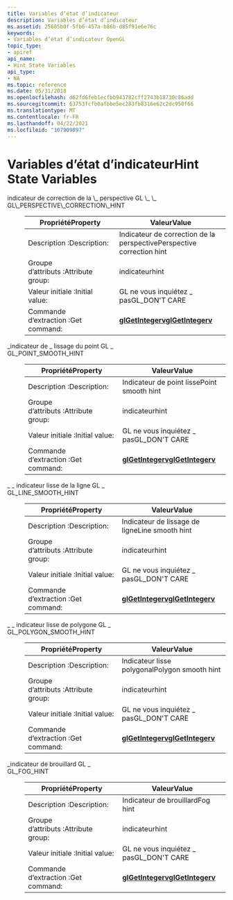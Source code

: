 ```yaml
---
title: Variables d’état d’indicateur
description: Variables d’état d’indicateur
ms.assetid: 25605b0f-5fb6-457a-b86b-d85f91e6e76c
keywords:
- Variables d’état d’indicateur OpenGL
topic_type:
- apiref
api_name:
- Hint State Variables
api_type:
- NA
ms.topic: reference
ms.date: 05/31/2018
ms.openlocfilehash: d62fd6feb1ecfbb943782cff2743b18730c86add
ms.sourcegitcommit: 63753fcfb0afbbe5ec283fb8316e62c2dc950f66
ms.translationtype: MT
ms.contentlocale: fr-FR
ms.lasthandoff: 04/22/2021
ms.locfileid: "107909897"
---
```

# <a name="hint-state-variables"></a><span data-ttu-id="c7a06-104">Variables d’état d’indicateur</span><span class="sxs-lookup"><span data-stu-id="c7a06-104">Hint State Variables</span></span>

<dl> <span data-ttu-id="c7a06-105"><dt><span id="GL_PERSPECTIVE_CORRECTION_HINT"></span><span id="gl_perspective_correction_hint"></span>indicateur de correction de la \_ perspective GL \_ \_</dt> </span><span class="sxs-lookup"><span data-stu-id="c7a06-105"><dt><span id="GL_PERSPECTIVE_CORRECTION_HINT"></span><span id="gl_perspective_correction_hint"></span>GL\_PERSPECTIVE\_CORRECTION\_HINT</dt> </span></span><dd> 

| <span data-ttu-id="c7a06-106">Propriété</span><span class="sxs-lookup"><span data-stu-id="c7a06-106">Property</span></span> | <span data-ttu-id="c7a06-107">Valeur</span><span class="sxs-lookup"><span data-stu-id="c7a06-107">Value</span></span> |
|------------------|----------------------------------------|
| <span data-ttu-id="c7a06-108">Description :</span><span class="sxs-lookup"><span data-stu-id="c7a06-108">Description:</span></span>     | <span data-ttu-id="c7a06-109">Indicateur de correction de la perspective</span><span class="sxs-lookup"><span data-stu-id="c7a06-109">Perspective correction hint</span></span>            |
| <span data-ttu-id="c7a06-110">Groupe d’attributs :</span><span class="sxs-lookup"><span data-stu-id="c7a06-110">Attribute group:</span></span> | <span data-ttu-id="c7a06-111">indicateur</span><span class="sxs-lookup"><span data-stu-id="c7a06-111">hint</span></span>                                   |
| <span data-ttu-id="c7a06-112">Valeur initiale :</span><span class="sxs-lookup"><span data-stu-id="c7a06-112">Initial value:</span></span>   | <span data-ttu-id="c7a06-113">GL ne vous inquiétez \_ pas</span><span class="sxs-lookup"><span data-stu-id="c7a06-113">GL\_DON'T CARE</span></span>                         |
| <span data-ttu-id="c7a06-114">Commande d’extraction :</span><span class="sxs-lookup"><span data-stu-id="c7a06-114">Get command:</span></span>     | [<span data-ttu-id="c7a06-115">**glGetIntegerv**</span><span class="sxs-lookup"><span data-stu-id="c7a06-115">**glGetIntegerv**</span></span>](glgetintegerv.md) |



 

<span data-ttu-id="c7a06-116"></dd> <dt><span id="GL_POINT_SMOOTH_HINT"></span><span id="gl_point_smooth_hint"></span>\_indicateur de \_ lissage du point GL \_</dt> </span><span class="sxs-lookup"><span data-stu-id="c7a06-116"></dd> <dt><span id="GL_POINT_SMOOTH_HINT"></span><span id="gl_point_smooth_hint"></span>GL\_POINT\_SMOOTH\_HINT</dt> </span></span><dd> 

| <span data-ttu-id="c7a06-117">Propriété</span><span class="sxs-lookup"><span data-stu-id="c7a06-117">Property</span></span> | <span data-ttu-id="c7a06-118">Valeur</span><span class="sxs-lookup"><span data-stu-id="c7a06-118">Value</span></span> |
|------------------|----------------------------------------------------------------------------------|
| <span data-ttu-id="c7a06-119">Description :</span><span class="sxs-lookup"><span data-stu-id="c7a06-119">Description:</span></span>     | <span data-ttu-id="c7a06-120">Indicateur de point lisse</span><span class="sxs-lookup"><span data-stu-id="c7a06-120">Point smooth hint</span></span>                                                                |
| <span data-ttu-id="c7a06-121">Groupe d’attributs :</span><span class="sxs-lookup"><span data-stu-id="c7a06-121">Attribute group:</span></span> | <span data-ttu-id="c7a06-122">indicateur</span><span class="sxs-lookup"><span data-stu-id="c7a06-122">hint</span></span>                                                                             |
| <span data-ttu-id="c7a06-123">Valeur initiale :</span><span class="sxs-lookup"><span data-stu-id="c7a06-123">Initial value:</span></span>   | <span data-ttu-id="c7a06-124">GL ne vous inquiétez \_ pas</span><span class="sxs-lookup"><span data-stu-id="c7a06-124">GL\_DON'T CARE</span></span>                                                                   |
| <span data-ttu-id="c7a06-125">Commande d’extraction :</span><span class="sxs-lookup"><span data-stu-id="c7a06-125">Get command:</span></span>     | [<span data-ttu-id="c7a06-126">**glGetIntegerv**</span><span class="sxs-lookup"><span data-stu-id="c7a06-126">**glGetIntegerv**</span></span>](glgetbooleanv--glgetdoublev--glgetfloatv--glgetintegerv.md) |



 

<span data-ttu-id="c7a06-127"></dd> <dt><span id="GL_LINE_SMOOTH_HINT"></span><span id="gl_line_smooth_hint"></span>\_ \_ indicateur lisse de la ligne GL \_</dt> </span><span class="sxs-lookup"><span data-stu-id="c7a06-127"></dd> <dt><span id="GL_LINE_SMOOTH_HINT"></span><span id="gl_line_smooth_hint"></span>GL\_LINE\_SMOOTH\_HINT</dt> </span></span><dd> 

| <span data-ttu-id="c7a06-128">Propriété</span><span class="sxs-lookup"><span data-stu-id="c7a06-128">Property</span></span> | <span data-ttu-id="c7a06-129">Valeur</span><span class="sxs-lookup"><span data-stu-id="c7a06-129">Value</span></span> |
|------------------|----------------------------------------------------------------------------------|
| <span data-ttu-id="c7a06-130">Description :</span><span class="sxs-lookup"><span data-stu-id="c7a06-130">Description:</span></span>     | <span data-ttu-id="c7a06-131">Indicateur de lissage de ligne</span><span class="sxs-lookup"><span data-stu-id="c7a06-131">Line smooth hint</span></span>                                                                 |
| <span data-ttu-id="c7a06-132">Groupe d’attributs :</span><span class="sxs-lookup"><span data-stu-id="c7a06-132">Attribute group:</span></span> | <span data-ttu-id="c7a06-133">indicateur</span><span class="sxs-lookup"><span data-stu-id="c7a06-133">hint</span></span>                                                                             |
| <span data-ttu-id="c7a06-134">Valeur initiale :</span><span class="sxs-lookup"><span data-stu-id="c7a06-134">Initial value:</span></span>   | <span data-ttu-id="c7a06-135">GL ne vous inquiétez \_ pas</span><span class="sxs-lookup"><span data-stu-id="c7a06-135">GL\_DON'T CARE</span></span>                                                                   |
| <span data-ttu-id="c7a06-136">Commande d’extraction :</span><span class="sxs-lookup"><span data-stu-id="c7a06-136">Get command:</span></span>     | [<span data-ttu-id="c7a06-137">**glGetIntegerv**</span><span class="sxs-lookup"><span data-stu-id="c7a06-137">**glGetIntegerv**</span></span>](glgetbooleanv--glgetdoublev--glgetfloatv--glgetintegerv.md) |



 

<span data-ttu-id="c7a06-138"></dd> <dt><span id="GL_POLYGON_SMOOTH_HINT"></span><span id="gl_polygon_smooth_hint"></span>\_ \_ indicateur lisse de polygone GL \_</dt> </span><span class="sxs-lookup"><span data-stu-id="c7a06-138"></dd> <dt><span id="GL_POLYGON_SMOOTH_HINT"></span><span id="gl_polygon_smooth_hint"></span>GL\_POLYGON\_SMOOTH\_HINT</dt> </span></span><dd> 

| <span data-ttu-id="c7a06-139">Propriété</span><span class="sxs-lookup"><span data-stu-id="c7a06-139">Property</span></span> | <span data-ttu-id="c7a06-140">Valeur</span><span class="sxs-lookup"><span data-stu-id="c7a06-140">Value</span></span> |
|------------------|----------------------------------------------------------------------------------|
| <span data-ttu-id="c7a06-141">Description :</span><span class="sxs-lookup"><span data-stu-id="c7a06-141">Description:</span></span>     | <span data-ttu-id="c7a06-142">Indicateur lisse polygonal</span><span class="sxs-lookup"><span data-stu-id="c7a06-142">Polygon smooth hint</span></span>                                                              |
| <span data-ttu-id="c7a06-143">Groupe d’attributs :</span><span class="sxs-lookup"><span data-stu-id="c7a06-143">Attribute group:</span></span> | <span data-ttu-id="c7a06-144">indicateur</span><span class="sxs-lookup"><span data-stu-id="c7a06-144">hint</span></span>                                                                             |
| <span data-ttu-id="c7a06-145">Valeur initiale :</span><span class="sxs-lookup"><span data-stu-id="c7a06-145">Initial value:</span></span>   | <span data-ttu-id="c7a06-146">GL ne vous inquiétez \_ pas</span><span class="sxs-lookup"><span data-stu-id="c7a06-146">GL\_DON'T CARE</span></span>                                                                   |
| <span data-ttu-id="c7a06-147">Commande d’extraction :</span><span class="sxs-lookup"><span data-stu-id="c7a06-147">Get command:</span></span>     | [<span data-ttu-id="c7a06-148">**glGetIntegerv**</span><span class="sxs-lookup"><span data-stu-id="c7a06-148">**glGetIntegerv**</span></span>](glgetbooleanv--glgetdoublev--glgetfloatv--glgetintegerv.md) |



 

<span data-ttu-id="c7a06-149"></dd> <dt><span id="GL_FOG_HINT"></span><span id="gl_fog_hint"></span>\_indicateur de brouillard GL \_</dt> </span><span class="sxs-lookup"><span data-stu-id="c7a06-149"></dd> <dt><span id="GL_FOG_HINT"></span><span id="gl_fog_hint"></span>GL\_FOG\_HINT</dt> </span></span><dd> 

| <span data-ttu-id="c7a06-150">Propriété</span><span class="sxs-lookup"><span data-stu-id="c7a06-150">Property</span></span> | <span data-ttu-id="c7a06-151">Valeur</span><span class="sxs-lookup"><span data-stu-id="c7a06-151">Value</span></span> |
|------------------|----------------------------------------------------------------------------------|
| <span data-ttu-id="c7a06-152">Description :</span><span class="sxs-lookup"><span data-stu-id="c7a06-152">Description:</span></span>     | <span data-ttu-id="c7a06-153">Indicateur de brouillard</span><span class="sxs-lookup"><span data-stu-id="c7a06-153">Fog hint</span></span>                                                                         |
| <span data-ttu-id="c7a06-154">Groupe d’attributs :</span><span class="sxs-lookup"><span data-stu-id="c7a06-154">Attribute group:</span></span> | <span data-ttu-id="c7a06-155">indicateur</span><span class="sxs-lookup"><span data-stu-id="c7a06-155">hint</span></span>                                                                             |
| <span data-ttu-id="c7a06-156">Valeur initiale :</span><span class="sxs-lookup"><span data-stu-id="c7a06-156">Initial value:</span></span>   | <span data-ttu-id="c7a06-157">GL ne vous inquiétez \_ pas</span><span class="sxs-lookup"><span data-stu-id="c7a06-157">GL\_DON'T CARE</span></span>                                                                   |
| <span data-ttu-id="c7a06-158">Commande d’extraction :</span><span class="sxs-lookup"><span data-stu-id="c7a06-158">Get command:</span></span>     | [<span data-ttu-id="c7a06-159">**glGetIntegerv**</span><span class="sxs-lookup"><span data-stu-id="c7a06-159">**glGetIntegerv**</span></span>](glgetbooleanv--glgetdoublev--glgetfloatv--glgetintegerv.md) |



 

</dd> </dl>

 

 




